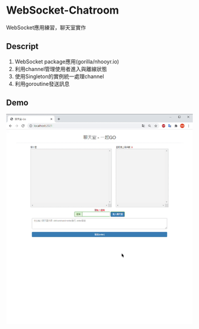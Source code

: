 # WebSocket-Chatroom

WebSocket應用練習，聊天室實作

## Descript

1. WebSocket package應用(gorilla/nhooyr.io)
2. 利用channel管理使用者進入與離線狀態
3. 使用Singleton的實例統一處理channel
4. 利用goroutine發送訊息

## Demo
![image](https://github.com/ohno104/WebSocket-Chatroom/blob/master/3yhv0-r8p5a.gif)
